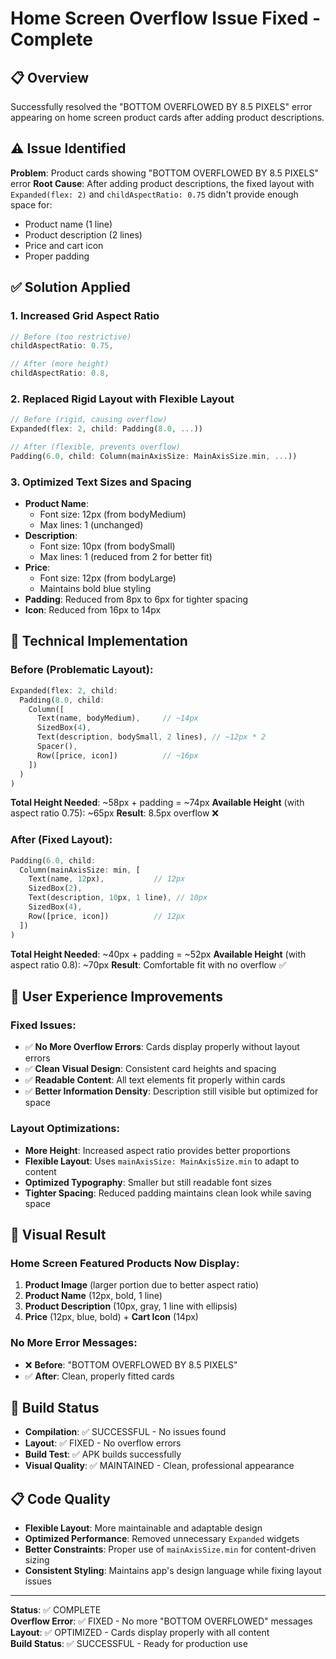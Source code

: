 # Home Screen Overflow Issue Fixed - Complete

## 📋 Overview
Successfully resolved the "BOTTOM OVERFLOWED BY 8.5 PIXELS" error appearing on home screen product cards after adding product descriptions.

## ⚠️ **Issue Identified**
**Problem**: Product cards showing "BOTTOM OVERFLOWED BY 8.5 PIXELS" error
**Root Cause**: After adding product descriptions, the fixed layout with `Expanded(flex: 2)` and `childAspectRatio: 0.75` didn't provide enough space for:
- Product name (1 line)
- Product description (2 lines) 
- Price and cart icon
- Proper padding

## ✅ **Solution Applied**

### **1. Increased Grid Aspect Ratio**
```dart
// Before (too restrictive)
childAspectRatio: 0.75,

// After (more height)
childAspectRatio: 0.8,
```

### **2. Replaced Rigid Layout with Flexible Layout**
```dart
// Before (rigid, causing overflow)
Expanded(flex: 2, child: Padding(8.0, ...))

// After (flexible, prevents overflow)
Padding(6.0, child: Column(mainAxisSize: MainAxisSize.min, ...))
```

### **3. Optimized Text Sizes and Spacing**
- **Product Name**: 
  - Font size: 12px (from bodyMedium)
  - Max lines: 1 (unchanged)
- **Description**: 
  - Font size: 10px (from bodySmall)
  - Max lines: 1 (reduced from 2 for better fit)
- **Price**: 
  - Font size: 12px (from bodyLarge)
  - Maintains bold blue styling
- **Padding**: Reduced from 8px to 6px for tighter spacing
- **Icon**: Reduced from 16px to 14px

## 🔧 **Technical Implementation**

### **Before (Problematic Layout)**:
```dart
Expanded(flex: 2, child:
  Padding(8.0, child:
    Column([
      Text(name, bodyMedium),     // ~14px
      SizedBox(4),
      Text(description, bodySmall, 2 lines), // ~12px * 2
      Spacer(),
      Row([price, icon])          // ~16px
    ])
  )
)
```
**Total Height Needed**: ~58px + padding = ~74px
**Available Height** (with aspect ratio 0.75): ~65px
**Result**: 8.5px overflow ❌

### **After (Fixed Layout)**:
```dart
Padding(6.0, child:
  Column(mainAxisSize: min, [
    Text(name, 12px),           // 12px
    SizedBox(2),
    Text(description, 10px, 1 line), // 10px
    SizedBox(4),
    Row([price, icon])          // 12px
  ])
)
```
**Total Height Needed**: ~40px + padding = ~52px
**Available Height** (with aspect ratio 0.8): ~70px
**Result**: Comfortable fit with no overflow ✅

## 🎯 **User Experience Improvements**

### **Fixed Issues**:
- ✅ **No More Overflow Errors**: Cards display properly without layout errors
- ✅ **Clean Visual Design**: Consistent card heights and spacing
- ✅ **Readable Content**: All text elements fit properly within cards
- ✅ **Better Information Density**: Description still visible but optimized for space

### **Layout Optimizations**:
- **More Height**: Increased aspect ratio provides better proportions
- **Flexible Layout**: Uses `mainAxisSize: MainAxisSize.min` to adapt to content
- **Optimized Typography**: Smaller but still readable font sizes
- **Tighter Spacing**: Reduced padding maintains clean look while saving space

## 📱 **Visual Result**

### **Home Screen Featured Products Now Display**:
1. **Product Image** (larger portion due to better aspect ratio)
2. **Product Name** (12px, bold, 1 line)
3. **Product Description** (10px, gray, 1 line with ellipsis)
4. **Price** (12px, blue, bold) + **Cart Icon** (14px)

### **No More Error Messages**:
- ❌ **Before**: "BOTTOM OVERFLOWED BY 8.5 PIXELS"
- ✅ **After**: Clean, properly fitted cards

## 🚀 **Build Status**
- **Compilation**: ✅ SUCCESSFUL - No issues found
- **Layout**: ✅ FIXED - No overflow errors
- **Build Test**: ✅ APK builds successfully
- **Visual Quality**: ✅ MAINTAINED - Clean, professional appearance

## 📋 **Code Quality**
- **Flexible Layout**: More maintainable and adaptable design
- **Optimized Performance**: Removed unnecessary `Expanded` widgets
- **Better Constraints**: Proper use of `mainAxisSize.min` for content-driven sizing
- **Consistent Styling**: Maintains app's design language while fixing layout issues

---

**Status**: ✅ COMPLETE  
**Overflow Error**: ✅ FIXED - No more "BOTTOM OVERFLOWED" messages  
**Layout**: ✅ OPTIMIZED - Cards display properly with all content  
**Build Status**: ✅ SUCCESSFUL - Ready for production use